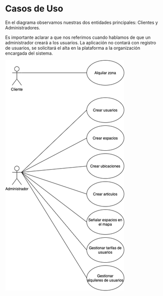 # Casos de Uso

En el diagrama observamos nuestras dos entidades principales: Clientes y 
Administradores.

Es importante aclarar a que nos referimos cuando hablamos de que un 
administrador creará a los usuarios. La aplicación no contará con registro
de usuarios, se solicitará el alta en la plataforma a la organización encargada
del sistema.

![Casos de uso](UseCases.png)
